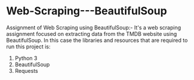 # Web-Scraping---BeautifulSoup
Assignment of Web Scraping using BeautifulSoup:-
It's a web scraping assignment focused on extracting data from the TMDB website using BeautifulSoup.
In this case the libraries and resources that are required to run this project is:
  1. Python 3
  2. BeautifulSoup
  3. Requests

